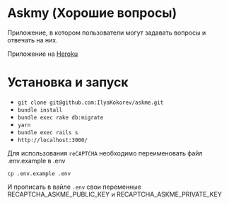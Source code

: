 # Askmy (Хорошие вопросы)

Приложение, в котором пользователи могут задавать вопросы и отвечать на них. 

Приложение на [Heroku](https://ilyaaskme.herokuapp.com/)

# Установка и запуск

* ```git clone git@github.com:IlyaKokorev/askme.git```
* ```bundle install```
* ```bundle exec rake db:migrate```
* ```yarn```
* ```bundle exec rails s```
* ```http://localhost:3000/```

Для использования `reCAPTCHA` необходимо переименовать файл .env.example в .env

```cp .env.example .env```

И прописать в вайле `.env` свои переменные RECAPTCHA_ASKME_PUBLIC_KEY и RECAPTCHA_ASKME_PRIVATE_KEY